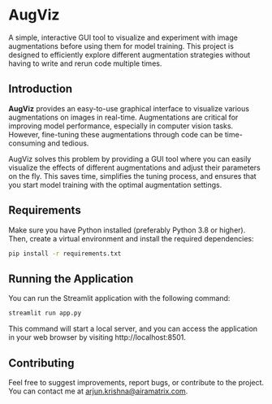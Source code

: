 # AugViz

A simple, interactive GUI tool to visualize and experiment with image augmentations before using them for model training. This project is designed to efficiently explore different augmentation strategies without having to write and rerun code multiple times.

## Introduction

**AugViz** provides an easy-to-use graphical interface to visualize various augmentations on images in real-time. Augmentations are critical for improving model performance, especially in computer vision tasks. However, fine-tuning these augmentations through code can be time-consuming and tedious. 

AugViz solves this problem by providing a GUI tool where you can easily visualize the effects of different augmentations and adjust their parameters on the fly. This saves time, simplifies the tuning process, and ensures that you start model training with the optimal augmentation settings.

## Requirements

Make sure you have Python installed (preferably Python 3.8 or higher). Then, create a virtual environment and install the required dependencies:

```bash
pip install -r requirements.txt
```

## Running the Application

You can run the Streamlit application with the following command:

```bash
streamlit run app.py
```

This command will start a local server, and you can access the application in your web browser by visiting http://localhost:8501.

## Contributing

Feel free to suggest improvements, report bugs, or contribute to the project. You can contact me at arjun.krishna@airamatrix.com.




